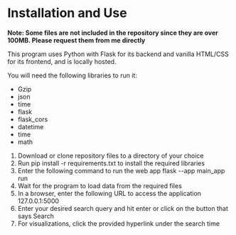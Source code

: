 # Installation and Use

**Note: Some files are not included in the repository since they are over 100MB. Please request them from me directly**

This program uses Python with Flask for its backend and vanilla HTML/CSS for its frontend, and is locally hosted.

You will need the following libraries to run it:
- Gzip
- json
- time
- flask
- flask_cors
- datetime
- time
- math

1. Download or clone repository files to a directory of your choice
2. Run pip install -r requirements.txt to install the required libraries
3. Enter the following command to run the web app flask --app main_app run
4. Wait for the program to load data from the required files
5. In a browser, enter the following URL to access the application 127.0.0.1:5000
6. Enter your desired search query and hit enter or click on the button that says Search
7. For visualizations, click the provided hyperlink under the search time
